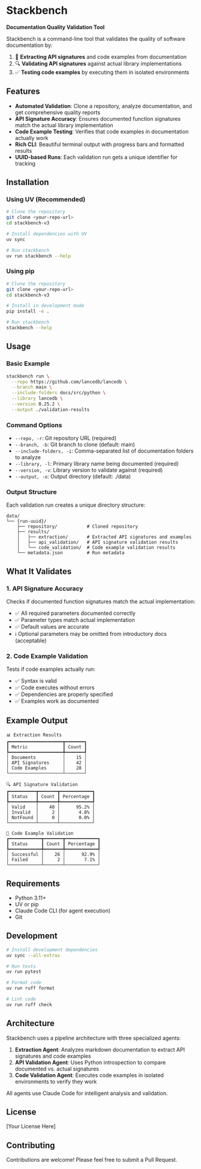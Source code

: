 # Stackbench

**Documentation Quality Validation Tool**

Stackbench is a command-line tool that validates the quality of software documentation by:

1. 📝 **Extracting API signatures** and code examples from documentation
2. 🔍 **Validating API signatures** against actual library implementations  
3. ✅ **Testing code examples** by executing them in isolated environments

## Features

- **Automated Validation**: Clone a repository, analyze documentation, and get comprehensive quality reports
- **API Signature Accuracy**: Ensures documented function signatures match the actual library implementation
- **Code Example Testing**: Verifies that code examples in documentation actually work
- **Rich CLI**: Beautiful terminal output with progress bars and formatted results
- **UUID-based Runs**: Each validation run gets a unique identifier for tracking

## Installation

### Using UV (Recommended)

```bash
# Clone the repository
git clone <your-repo-url>
cd stackbench-v3

# Install dependencies with UV
uv sync

# Run stackbench
uv run stackbench --help
```

### Using pip

```bash
# Clone the repository
git clone <your-repo-url>
cd stackbench-v3

# Install in development mode
pip install -e .

# Run stackbench
stackbench --help
```

## Usage

### Basic Example

```bash
stackbench run \
  --repo https://github.com/lancedb/lancedb \
  --branch main \
  --include-folders docs/src/python \
  --library lancedb \
  --version 0.25.2 \
  --output ./validation-results
```

### Command Options

- `--repo, -r`: Git repository URL (required)
- `--branch, -b`: Git branch to clone (default: main)
- `--include-folders, -i`: Comma-separated list of documentation folders to analyze
- `--library, -l`: Primary library name being documented (required)
- `--version, -v`: Library version to validate against (required)
- `--output, -o`: Output directory (default: ./data)

### Output Structure

Each validation run creates a unique directory structure:

```
data/
└── {run-uuid}/
    ├── repository/           # Cloned repository
    ├── results/
    │   ├── extraction/       # Extracted API signatures and examples
    │   ├── api_validation/   # API signature validation results
    │   └── code_validation/  # Code example validation results
    └── metadata.json         # Run metadata
```

## What It Validates

### 1. API Signature Accuracy

Checks if documented function signatures match the actual implementation:

- ✅ All required parameters documented correctly
- ✅ Parameter types match actual implementation
- ✅ Default values are accurate
- ℹ️  Optional parameters may be omitted from introductory docs (acceptable)

### 2. Code Example Validation

Tests if code examples actually run:

- ✅ Syntax is valid
- ✅ Code executes without errors
- ✅ Dependencies are properly specified
- ✅ Examples work as documented

## Example Output

```
📊 Extraction Results
┏━━━━━━━━━━━━━━━━━━━━┳━━━━━━━┓
┃ Metric             ┃ Count ┃
┡━━━━━━━━━━━━━━━━━━━━╇━━━━━━━┩
│ Documents          │    15 │
│ API Signatures     │    42 │
│ Code Examples      │    28 │
└────────────────────┴───────┘

🔍 API Signature Validation
┏━━━━━━━━━━┳━━━━━━━┳━━━━━━━━━━━━┓
┃ Status   ┃ Count ┃ Percentage ┃
┡━━━━━━━━━━╇━━━━━━━╇━━━━━━━━━━━━┩
│ Valid    │    40 │      95.2% │
│ Invalid  │     2 │       4.8% │
│ NotFound │     0 │       0.0% │
└──────────┴───────┴────────────┘

📝 Code Example Validation
┏━━━━━━━━━━━━┳━━━━━━━┳━━━━━━━━━━━━┓
┃ Status     ┃ Count ┃ Percentage ┃
┡━━━━━━━━━━━━╇━━━━━━━╇━━━━━━━━━━━━┩
│ Successful │    26 │      92.9% │
│ Failed     │     2 │       7.1% │
└────────────┴───────┴────────────┘
```

## Requirements

- Python 3.11+
- UV or pip
- Claude Code CLI (for agent execution)
- Git

## Development

```bash
# Install development dependencies
uv sync --all-extras

# Run tests
uv run pytest

# Format code
uv run ruff format

# Lint code
uv run ruff check
```

## Architecture

Stackbench uses a pipeline architecture with three specialized agents:

1. **Extraction Agent**: Analyzes markdown documentation to extract API signatures and code examples
2. **API Validation Agent**: Uses Python introspection to compare documented vs. actual signatures
3. **Code Validation Agent**: Executes code examples in isolated environments to verify they work

All agents use Claude Code for intelligent analysis and validation.

## License

[Your License Here]

## Contributing

Contributions are welcome! Please feel free to submit a Pull Request.
